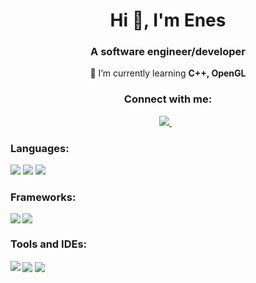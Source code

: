 <h1 align="center">Hi 👋, I'm Enes</h1>
<h3 align="center">A software engineer/developer</h3>
<p align="center">
  🌱 I’m currently learning <b>C++, OpenGL</b>
 </p>
<h3 align="center">Connect with me:</h3>
<p align='center'>
  <a href="https://www.linkedin.com/in/enesfurkanoz/">
    <img src="https://img.shields.io/badge/linkedin-%230077B5.svg?&style=for-the-badge&logo=linkedin&logoColor=white" />
  </a>&nbsp;&nbsp;  
</p>





<p align="left">
<h3 align="left">Languages:</h3>

<img src="https://img.shields.io/badge/C%2B%2B-00599C?style=for-the-badge&logo=c%2B%2B&logoColor=white"></img>
<img src="https://img.shields.io/badge/C%23-239120?style=for-the-badge&logo=c-sharp&logoColor=white"></img>
<img src="https://img.shields.io/badge/Python-3776AB?style=for-the-badge&logo=python&logoColor=white"></img>


<h3 align="left">Frameworks:</h3>
<img align="left" src="https://img.shields.io/badge/.NET-512BD4?style=for-the-badge&logo=dotnet&logoColor=white"></img>
<img align="center" src="https://img.shields.io/badge/OpenGL-FFFFFF?style=for-the-badge&logo=opengl"></img>

<h3 align="left">Tools and IDEs:</h3>
<img align="left" src="https://img.shields.io/badge/Visual_Studio-5C2D91?style=for-the-badge&logo=visual%20studio&logoColor=white"></img>
<img align="center" src="https://img.shields.io/badge/Visual_Studio_Code-0078D4?style=for-the-badge&logo=visual%20studio%20code&logoColor=white"></img>
<img align="center" src="https://img.shields.io/badge/CMake-064F8C?style=for-the-badge&logo=cmake&logoColor=white"></img>
</p>

